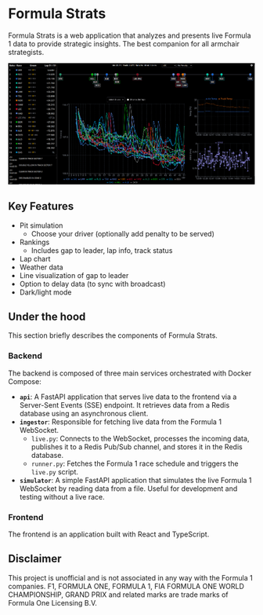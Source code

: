 # Formula Strats

Formula Strats is a web application that analyzes and presents live Formula 1 data to provide strategic insights. The best companion for all armchair strategists.

![UI Screenshot](./assets/UI.png)

## Key Features
- Pit simulation
    * Choose your driver (optionally add penalty to be served)
- Rankings
    * Includes gap to leader, lap info, track status
- Lap chart
- Weather data
- Line visualization of gap to leader
- Option to delay data (to sync with broadcast)
- Dark/light mode

## Under the hood

This section briefly describes the components of Formula Strats.

### Backend

The backend is composed of three main services orchestrated with Docker Compose:

- **`api`**: A FastAPI application that serves live data to the frontend via a Server-Sent Events (SSE) endpoint. It retrieves data from a Redis database using an asynchronous client.
- **`ingestor`**: Responsible for fetching live data from the Formula 1 WebSocket.
    - `live.py`: Connects to the WebSocket, processes the incoming data, publishes it to a Redis Pub/Sub channel, and stores it in the Redis database.
    - `runner.py`: Fetches the Formula 1 race schedule and triggers the `live.py` script.
- **`simulator`**: A simple FastAPI application that simulates the live Formula 1 WebSocket by reading data from a file. Useful for development and testing without a live race.

### Frontend

The frontend is an application built with React and TypeScript.

## Disclaimer
This project is unofficial and is not associated in any way with the Formula 1 companies. F1, FORMULA ONE, FORMULA 1, FIA FORMULA ONE WORLD CHAMPIONSHIP, GRAND PRIX and related marks are trade marks of Formula One Licensing B.V.
